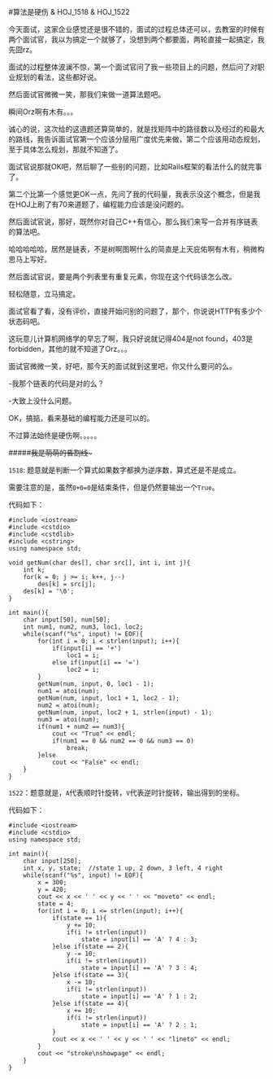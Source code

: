 #算法是硬伤 & HOJ_1518 & HOJ_1522  

今天面试，这家企业感觉还是很不错的，面试的过程总体还可以，去教室的时候有两个面试官，我以为搞定一个就够了，没想到两个都要面，两轮直接一起搞定，我先囧rz。  

面试的过程整体波澜不惊，第一个面试官问了我一些项目上的问题，然后问了对职业规划的看法，这些都好说。  

然后面试官微微一笑，那我们来做一道算法题吧。  

瞬间Orz啊有木有。。。  

诚心的说，这次给的这道题还算简单的，就是找矩阵中的路径数以及经过的和最大的路线，我告诉面试官第一个应该分层用广度优先来做，第二个应该用动态规划，至于具体怎么规划，那就不知道了。  

面试官说那就OK吧，然后聊了一些别的问题，比如Rails框架的看法什么的就完事了。  

第二个比第一个感觉更OK一点，先问了我的代码量，我表示没这个概念，但是我在HOJ上刷了有70来道题了，编程能力应该是没问题的。  

然后面试官说，那好，既然你对自己C++有信心，那么我们来写一合并有序链表的算法吧。  

哈哈哈哈哈，居然是链表，不是树啊图啊什么的简直是上天庇佑啊有木有，稍微构思马上写好。  

然后面试官说，要是两个列表里有重复元素，你现在这个代码该怎么改。  

轻松随意，立马搞定。  

面试官看了看，没有评价，直接开始问别的问题了，那个，你说说HTTP有多少个状态码吧。  

这玩意儿计算机网络学的早忘了啊，我只好说就记得404是not found，403是forbidden，其他的就不知道了Orz。。。  

面试官微微一笑，好吧，那今天的面试就到这里吧，你又什么要问的么。  

-我那个链表的代码是对的么？  

-大致上没什么问题。  

OK，搞掂，看来基础的编程能力还是可以的。  

不过算法始终是硬伤啊。。。。。  

#####~~~~~~~~~~~~我是萌萌的昏割线~~~~~~~~~~~~~  

```1518```: 题意就是判断一个算式如果数字都换为逆序数，算式还是不是成立。  

需要注意的是，虽然```0+0=0```是结束条件，但是仍然要输出一个```True```。  

代码如下：  

	#include <iostream>
	#include <cstdio>
	#include <cstdlib>
	#include <cstring>
	using namespace std;
	
	void getNum(char des[], char src[], int i, int j){
    	int k;
    	for(k = 0; j >= i; k++, j--)
        	des[k] = src[j];
    	des[k] = '\0';
	}
		
	int main(){
    	char input[50], num[50];
    	int num1, num2, num3, loc1, loc2;
    	while(scanf("%s", input) != EOF){
        	for(int i = 0; i < strlen(input); i++){
            	if(input[i] == '+')
                	loc1 = i;
            	else if(input[i] == '=')
                	loc2 = i;
        	}
        	getNum(num, input, 0, loc1 - 1);
        	num1 = atoi(num);
        	getNum(num, input, loc1 + 1, loc2 - 1);
        	num2 = atoi(num);
        	getNum(num, input, loc2 + 1, strlen(input) - 1);
        	num3 = atoi(num);
        	if(num1 + num2 == num3){
            	cout << "True" << endl;
            	if(num1 == 0 && num2 == 0 && num3 == 0)
                	break;
        	}else
            	cout << "False" << endl;
    	}
	}

```1522```：题意就是，```A```代表顺时针旋转，```V```代表逆时针旋转，输出得到的坐标。  

代码如下：  

	#include <iostream>
	#include <cstdio>
	using namespace std;
	
	int main(){
    	char input[250];
    	int x, y, state;  //state 1 up, 2 down, 3 left, 4 right
    	while(scanf("%s", input) != EOF){
        	x = 300;
        	y = 420;
        	cout << x << ' ' << y << ' ' << "moveto" << endl;
        	state = 4;
        	for(int i = 0; i <= strlen(input); i++){
            	if(state == 1){
                	y += 10;
                	if(i != strlen(input))
                   	 	state = input[i] == 'A' ? 4 : 3;
            	}else if(state == 2){
                	y -= 10;
                	if(i != strlen(input))
                    	state = input[i] == 'A' ? 3 : 4;
            	}else if(state == 3){
                	x -= 10;
                	if(i != strlen(input))
                    	state = input[i] == 'A' ? 1 : 2;
            	}else if(state == 4){
                	x += 10;
                	if(i != strlen(input))
                    	state = input[i] == 'A' ? 2 : 1;
            	}
            	cout << x << ' ' << y << ' ' << "lineto" << endl;
        	}
        	cout << "stroke\nshowpage" << endl;
    	}
	}
